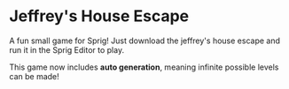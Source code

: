# Jeffrey's House Escape
A fun small game for Sprig! Just download the jeffrey's house escape and run it in the Sprig Editor to play.

This game now includes **auto generation**, meaning infinite possible levels can be made!
